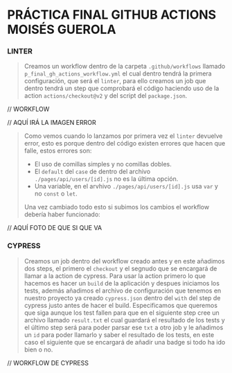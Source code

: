 # PRÁCTICA FINAL GITHUB ACTIONS  MOISÉS GUEROLA

### LINTER
> Creamos un workflow dentro de la carpeta `.github/workflows` llamado `p_final_gh_actions_workflow.yml` el cual dentro tendrá la primera configuración, que será el `linter`, para ello creamos un job que dentro tendrá un step que comprobará el código haciendo uso de la action `actions/checkout@v2` y del script del `package.json`.

// WORKFLOW

// AQUÍ IRÁ LA IMAGEN ERROR

> Como vemos cuando lo lanzamos por primera vez el `linter` devuelve error, esto es porque dentro del código existen errores que hacen que falle, estos errores son:
> * El uso de comillas simples y no comillas dobles.
> * El `default` del `case` de dentro del archivo `./pages/api/users/[id].js` no es la última opción.
> * Una variable, en el arvhivo `./pages/api/users/[id].js` usa `var` y no `const` o `let`.
>
> Una vez cambiado todo esto si subimos los cambios el workflow debería haber funcionado:

// AQUÍ FOTO DE QUE SI QUE VA


### CYPRESS
> Creamos un job dentro del workflow creado antes y en este añadimos dos steps, el primero el `checkout` y el segnudo que se encargará de llamar a la action de cypress.
> Para usar la action primero lo que hacemos es hacer un `build` de la aplicación y despues iniciamos los tests, además añadimos el archivo de configuración que tenemos en nuestro proyecto ya creado `cypress.json` dentro del `with` del step de cypress justo antes de hacer el build.
Especificamos que queremos que siga aunque los test fallen para que en el siguiente step cree un archivo llamado `result.txt` el cual guardará el resultado de los tests y el último step será para poder parsar ese `txt` a otro job y le añadimos un `id` para poder llamarlo y saber el resultado de los tests, en este caso el siguiente que se encargará de añadir una badge si todo ha ido bien o no.

// WORKFLOW DE CYPRESS